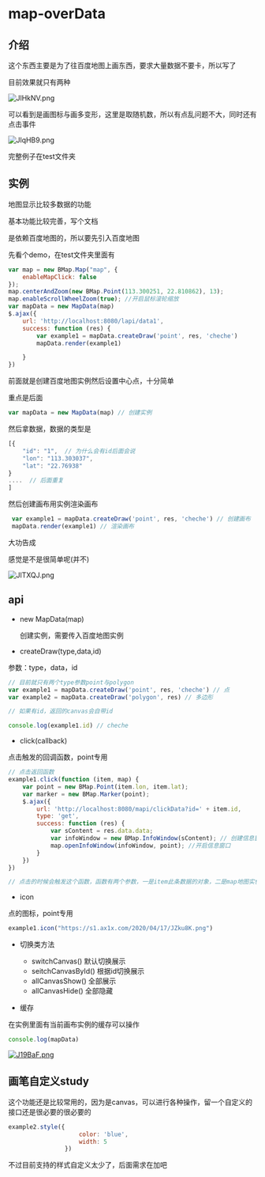 # map-overData

## 介绍

这个东西主要是为了往百度地图上画东西，要求大量数据不要卡，所以写了

目前效果就只有两种

![JlHkNV.png](http://zezeze-note.oss-cn-hongkong.aliyuncs.com/%E7%AC%94%E8%AE%B0%E6%88%AA%E5%9B%BE/JlTXQJ.png?OSSAccessKeyId=LTAI4GCeVHegRoadhkK6mc12&Expires=1588156491&Signature=yDUpom6NpxH3X7xLFMN%2BGzBPiWY%3D)

可以看到是画图标与画多变形，这里是取随机数，所以有点乱问题不大，同时还有点击事件

![JlqHB9.png](http://zezeze-note.oss-cn-hongkong.aliyuncs.com/%E7%AC%94%E8%AE%B0%E6%88%AA%E5%9B%BE/JlqHB9.png?OSSAccessKeyId=LTAI4GCeVHegRoadhkK6mc12&Expires=1588156518&Signature=emY%2B%2Fui8sbF7NaHn7IYDAQVAi4c%3D)

完整例子在test文件夹

## 实例

 地图显示比较多数据的功能

 基本功能比较完善，写个文档

是依赖百度地图的，所以要先引入百度地图

先看个demo，在test文件夹里面有

```javascript
var map = new BMap.Map("map", {
    enableMapClick: false
}); 
map.centerAndZoom(new BMap.Point(113.300251, 22.810862), 13);
map.enableScrollWheelZoom(true); //开启鼠标滚轮缩放
var mapData = new MapData(map)
$.ajax({
    url: 'http://localhost:8080/lapi/data1',
    success: function (res) {
        var example1 = mapData.createDraw('point', res, 'cheche')
        mapData.render(example1)

    }
})
```

前面就是创建百度地图实例然后设置中心点，十分简单

重点是后面

```javascript
var mapData = new MapData(map) // 创建实例
```

然后拿数据，数据的类型是

```javascript
[{
    "id": "1",  // 为什么会有id后面会说
    "lon": "113.303037",
    "lat": "22.76938"
}
....  // 后面重复
]
```

然后创建画布用实例渲染画布

```javascript
 var example1 = mapData.createDraw('point', res, 'cheche') // 创建画布
 mapData.render(example1) // 渲染画布
```

大功告成

感觉是不是很简单呢(并不)

![JlTXQJ.png](http://zezeze-note.oss-cn-hongkong.aliyuncs.com/%E7%AC%94%E8%AE%B0%E6%88%AA%E5%9B%BE/JlHP7q.png?OSSAccessKeyId=LTAI4GCeVHegRoadhkK6mc12&Expires=1588156596&Signature=BB1E%2F9PTSonY05roUPBvkImavYM%3D)

## api

- new MapData(map)  

  创建实例，需要传入百度地图实例

- createDraw(type,data,id)

参数：type，data，id

```javascript
// 目前就只有两个type参数point与polygon
var example1 = mapData.createDraw('point', res, 'cheche') // 点
var example2 = mapData.createDraw('polygon', res) // 多边形

// 如果有id，返回的canvas会自带id

console.log(example1.id) // cheche
```

- click(callback)

点击触发的回调函数，point专用

```javascript
// 点击返回函数
example1.click(function (item, map) {
    var point = new BMap.Point(item.lon, item.lat);
    var marker = new BMap.Marker(point);
    $.ajax({
        url: 'http://localhost:8080/mapi/clickData?id=' + item.id,
        type: 'get',
        success: function (res) {
            var sContent = res.data.data;
            var infoWindow = new BMap.InfoWindow(sContent); // 创建信息窗口对象
            map.openInfoWindow(infoWindow, point); //开启信息窗口
        }
    })
})

// 点击的时候会触发这个函数，函数有两个参数，一是item此条数据的对象，二是map地图实例，前面为什么要id呢，就是为了触发事件哒
```

- icon

点的图标，point专用

```javascript
example1.icon("https://s1.ax1x.com/2020/04/17/JZku8K.png")
```

- 切换类方法
  - switchCanvas()  默认切换展示
  - seitchCanvasById()  根据id切换展示
  - allCanvasShow()  全部展示
  - allCanvasHide()  全部隐藏

- 缓存

在实例里面有当前画布实例的缓存可以操作

```javascript
console.log(mapData)
```

[![J19BaF.png](http://zezeze-note.oss-cn-hongkong.aliyuncs.com/%E7%AC%94%E8%AE%B0%E6%88%AA%E5%9B%BE/J19BaF.png?OSSAccessKeyId=LTAI4GCeVHegRoadhkK6mc12&Expires=1588156647&Signature=gvnyc9Wq4PHeCkLFHnYwPc0Xmio%3D)](https://imgchr.com/i/J19BaF)

## 画笔自定义study

这个功能还是比较常用的，因为是canvas，可以进行各种操作，留一个自定义的接口还是很必要的很必要的

```javascript
example2.style({
                    color: 'blue',
                    width: 5
                })
```
不过目前支持的样式自定义太少了，后面需求在加吧

